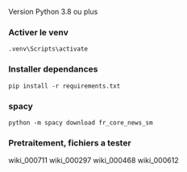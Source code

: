 Version Python 3.8 ou plus

### Activer le venv 
```
.venv\Scripts\activate
```
### Installer dependances
```
pip install -r requirements.txt
```

### spacy
```
python -m spacy download fr_core_news_sm
```

### Pretraitement, fichiers a tester
wiki_000711
wiki_000297
wiki_000468
wiki_000612